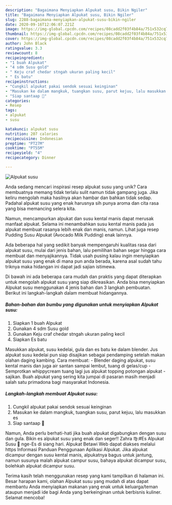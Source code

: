```yaml
---
description: "Bagaimana Menyiapkan Alpukat susu, Bikin Ngiler"
title: "Bagaimana Menyiapkan Alpukat susu, Bikin Ngiler"
slug: 2288-bagaimana-menyiapkan-alpukat-susu-bikin-ngiler
date: 2020-09-16T12:06:07.221Z
image: https://img-global.cpcdn.com/recipes/08cadd2f03f4b84a/751x532cq70/alpukat-susu-foto-resep-utama.jpg
thumbnail: https://img-global.cpcdn.com/recipes/08cadd2f03f4b84a/751x532cq70/alpukat-susu-foto-resep-utama.jpg
cover: https://img-global.cpcdn.com/recipes/08cadd2f03f4b84a/751x532cq70/alpukat-susu-foto-resep-utama.jpg
author: John Black
ratingvalue: 3.3
reviewcount: 8
recipeingredient:
- "1 buah Alpukat"
- "4 sdm Susu gold"
- " Keju craf chedar stngah ukuran paling kecil"
- " Es batu"
recipeinstructions:
- "Cungkil alpukat pakai sendok sesuai keinginan"
- "Masukan ke dalam mangkuk, tuangkan susu, parut kejuu, lalu masukkan es"
- "Siap santaap 🤗"
categories:
- Resep
tags:
- alpukat
- susu

katakunci: alpukat susu 
nutrition: 207 calories
recipecuisine: Indonesian
preptime: "PT27M"
cooktime: "PT55M"
recipeyield: "4"
recipecategory: Dinner

---
```



![Alpukat susu](https://img-global.cpcdn.com/recipes/08cadd2f03f4b84a/751x532cq70/alpukat-susu-foto-resep-utama.jpg)

Anda sedang mencari inspirasi resep alpukat susu yang unik? Cara membuatnya memang tidak terlalu sulit namun tidak gampang juga. Jika keliru mengolah maka hasilnya akan hambar dan bahkan tidak sedap. Padahal alpukat susu yang enak harusnya sih punya aroma dan cita rasa yang bisa memancing selera kita.

Namun, mencampurkan alpukat dan susu kental manis dapat merusak manfaat alpukat. Selama ini menambahkan susu kental manis pada jus alpukat membuat rasanya lebih enak dan manis, namun. Lihat juga resep Pudding Susu Alpukat (Avocado Milk Pudding) enak lainnya.

Ada beberapa hal yang sedikit banyak mempengaruhi kualitas rasa dari alpukat susu, mulai dari jenis bahan, lalu pemilihan bahan segar hingga cara membuat dan menyajikannya. Tidak usah pusing kalau ingin menyiapkan alpukat susu yang enak di mana pun anda berada, karena asal sudah tahu triknya maka hidangan ini dapat jadi sajian istimewa.


Di bawah ini ada beberapa cara mudah dan praktis yang dapat diterapkan untuk mengolah alpukat susu yang siap dikreasikan. Anda bisa menyiapkan Alpukat susu menggunakan 4 jenis bahan dan 3 langkah pembuatan. Berikut ini langkah-langkah dalam membuat hidangannya.

<!--inarticleads1-->

##### Bahan-bahan dan bumbu yang digunakan untuk menyiapkan Alpukat susu:

1. Siapkan 1 buah Alpukat
1. Gunakan 4 sdm Susu gold
1. Gunakan  Keju craf chedar stngah ukuran paling kecil
1. Siapkan  Es batu


Masukkan alpukat, susu kedelai, gula dan es batu ke dalam blender. Jus alpukat susu kedelai pun siap disajikan sebagai pendamping setelah makan olahan daging kambing. Cara membuat: - Blender daging alpukat, susu kental manis dan juga air santan sampai lembut, tuang di gelas/cup - Semprotkan whippycream tuang lagi jus alpukat topping potongan alpukat - sajikan. Buah alpukat yang sering kita jumpai di pasaran masih menjadi salah satu primadona bagi masyarakat Indonesia. 

<!--inarticleads2-->

##### Langkah-langkah membuat Alpukat susu:

1. Cungkil alpukat pakai sendok sesuai keinginan
1. Masukan ke dalam mangkuk, tuangkan susu, parut kejuu, lalu masukkan es
1. Siap santaap 🤗


Namun, Anda perlu berhati-hati jika buah alpukat digabungkan dengan susu dan gula. Bikin es alpukat susu yang enak dan seger!! Zahra ♍:#Es Alpukat Susu 🥑 nge-Es di siang hari. Alpukat Betawi Web dapat diakses melalui https Informasi Panduan Penggunaan Aplikasi Alpukat. Jika alpukat dicampur dengan susu kental manis, alpukatnya bagus untuk jantung, namun susunya malah alpukat campur susu, bahaya alpukat dicampur susu, bolehkah alpukat dicampur susu. 

Terima kasih telah menggunakan resep yang kami tampilkan di halaman ini. Besar harapan kami, olahan Alpukat susu yang mudah di atas dapat membantu Anda menyiapkan makanan yang enak untuk keluarga/teman ataupun menjadi ide bagi Anda yang berkeinginan untuk berbisnis kuliner. Selamat mencoba!
